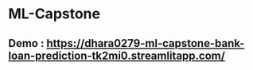 # ML-Capstone

## Demo : https://dhara0279-ml-capstone-bank-loan-prediction-tk2mi0.streamlitapp.com/

